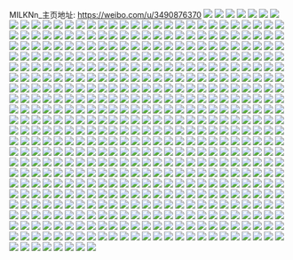MILKNn_主页地址: https://weibo.com/u/3490876370 
![](https://wx4.sinaimg.cn/mw2000/d0128bd2gy1h94at88uhlj21sc2dsx6p.jpg) 
![](https://wx4.sinaimg.cn/mw2000/d0128bd2gy1h90zc6lpc8j22c0340kjm.jpg) 
![](https://wx4.sinaimg.cn/mw2000/d0128bd2gy1h90zcg190ej22c0340e83.jpg) 
![](https://wx4.sinaimg.cn/mw2000/d0128bd2gy1h8qytk1zsxj22c02c0x6q.jpg) 
![](https://wx4.sinaimg.cn/mw2000/d0128bd2gy1h8qytlqsa9j220q20qb2a.jpg) 
![](https://wx4.sinaimg.cn/mw2000/d0128bd2gy1h8qytn9v80j21qo1qonpd.jpg) 
![](https://wx4.sinaimg.cn/mw2000/d0128bd2gy1h8qytoj8k3j21l31l3hdt.jpg) 
![](https://wx4.sinaimg.cn/mw2000/d0128bd2gy1h8knygxadbj20t21bm763.jpg) 
![](https://wx4.sinaimg.cn/mw2000/d0128bd2gy1h8knyayqibj20ku1ivgxv.jpg) 
![](https://wx4.sinaimg.cn/mw2000/d0128bd2gy1h8knyc3b31j20ku32ve06.jpg) 
![](https://wx4.sinaimg.cn/mw2000/d0128bd2gy1h8knyd8l4wj20g72e819a.jpg) 
![](https://wx4.sinaimg.cn/mw2000/d0128bd2gy1h8knyec2sej20ku32u4qp.jpg) 
![](https://wx4.sinaimg.cn/mw2000/d0128bd2gy1h8kny9wr58j20ku32uu04.jpg) 
![](https://wx4.sinaimg.cn/mw2000/d0128bd2gy1h8knyfbszgj20ku32uqsh.jpg) 
![](https://wx4.sinaimg.cn/mw2000/d0128bd2gy1h8knygdwuzj20ku2tiwxf.jpg) 
![](https://wx4.sinaimg.cn/mw2000/d0128bd2gy1h8huqik3rpj20xx1ol7wh.jpg) 
![](https://wx4.sinaimg.cn/mw2000/d0128bd2gy1h8hurrvsgjj211c1uo1ky.jpg) 
![](https://wx4.sinaimg.cn/mw2000/d0128bd2gy1h8huthc1nzj211c1uox6p.jpg) 
![](https://wx4.sinaimg.cn/mw2000/d0128bd2gy1h8huumhv0ij211c1uokjl.jpg) 
![](https://wx4.sinaimg.cn/mw2000/d0128bd2gy1h8huwu3ia3j20u01hkn9y.jpg) 
![](https://wx4.sinaimg.cn/mw2000/d0128bd2gy1h8huq1oe9wj211c1uonpd.jpg) 
![](https://wx4.sinaimg.cn/mw2000/d0128bd2gy1h8huv2qa8jj211c1uoqv5.jpg) 
![](https://wx4.sinaimg.cn/mw2000/d0128bd2gy1h8huvdwoz0j211c1uoqv5.jpg) 
![](https://wx4.sinaimg.cn/mw2000/d0128bd2gy1h8huvma7gsj21uo11cne2.jpg) 
![](https://wx4.sinaimg.cn/mw2000/d0128bd2gy1h8huvwww13j211c1uoe81.jpg) 
![](https://wx4.sinaimg.cn/mw2000/d0128bd2gy1h8huwjf502j211c1uo4qq.jpg) 
![](https://wx4.sinaimg.cn/mw2000/d0128bd2gy1h8huwqtug6j211c1uonpd.jpg) 
![](https://wx4.sinaimg.cn/mw2000/d0128bd2gy1h8huxoc8yvj211c1uoqv5.jpg) 
![](https://wx4.sinaimg.cn/mw2000/d0128bd2gy1h8huy2xhjcj211c1uou0x.jpg) 
![](https://wx4.sinaimg.cn/mw2000/d0128bd2gy1h8huzbc1cmj211c1uoqv5.jpg) 
![](https://wx4.sinaimg.cn/mw2000/d0128bd2gy1h8huzyshuyj211c1uo7wi.jpg) 
![](https://wx4.sinaimg.cn/mw2000/d0128bd2gy1h8hv04hjqzj211c1uob2a.jpg) 
![](https://wx4.sinaimg.cn/mw2000/d0128bd2gy1h8hv08cnwsj211c1uo1ky.jpg) 
![](https://wx4.sinaimg.cn/mw2000/d0128bd2gy1h85qmx0cxnj20u0140drr.jpg) 
![](https://wx4.sinaimg.cn/mw2000/d0128bd2gy1h83pmj1zyij21uo11chdt.jpg) 
![](https://wx4.sinaimg.cn/mw2000/d0128bd2gy1h83pmlv241j21uo11cb2a.jpg) 
![](https://wx4.sinaimg.cn/mw2000/d0128bd2gy1h83pmo48ryj211b1unx6p.jpg) 
![](https://wx4.sinaimg.cn/mw2000/d0128bd2gy1h83pmr1acaj21uo11cu0x.jpg) 
![](https://wx4.sinaimg.cn/mw2000/d0128bd2gy1h83pmt71i1j21uo18gx6p.jpg) 
![](https://wx4.sinaimg.cn/mw2000/d0128bd2gy1h83pmh7bayj211b1un1ky.jpg) 
![](https://wx4.sinaimg.cn/mw2000/d0128bd2gy1h82vq0hgn9j211c1uoqqf.jpg) 
![](https://wx4.sinaimg.cn/mw2000/d0128bd2gy1h82vq12shgj20wr1gktq0.jpg) 
![](https://wx4.sinaimg.cn/mw2000/d0128bd2gy1h82vq4f0saj23402c0npe.jpg) 
![](https://wx4.sinaimg.cn/mw2000/d0128bd2gy1h82vq7stzxj22c0340hdu.jpg) 
![](https://wx4.sinaimg.cn/mw2000/d0128bd2gy1h82vqcqxbbj22c0340b2b.jpg) 
![](https://wx4.sinaimg.cn/mw2000/d0128bd2gy1h82vqin8r3j22c0340u0z.jpg) 
![](https://wx4.sinaimg.cn/mw2000/d0128bd2gy1h82vqksatqj21uo11chd4.jpg) 
![](https://wx4.sinaimg.cn/mw2000/d0128bd2gy1h82vqm432hj211c1uokfl.jpg) 
![](https://wx4.sinaimg.cn/mw2000/d0128bd2gy1h82vqo6lj9j211c1uo1kx.jpg) 
![](https://wx4.sinaimg.cn/mw2000/d0128bd2gy1h82vqqekj1j211c1uo1kx.jpg) 
![](https://wx4.sinaimg.cn/mw2000/d0128bd2gy1h82vqw6azvj211c1uo4qp.jpg) 
![](https://wx4.sinaimg.cn/mw2000/d0128bd2gy1h82vqyrctlj211c1uoqv5.jpg) 
![](https://wx4.sinaimg.cn/mw2000/d0128bd2gy1h82vr09p11j211c1uo1kx.jpg) 
![](https://wx4.sinaimg.cn/mw2000/d0128bd2gy1h82vvwiducj211c1uo1kx.jpg) 
![](https://wx4.sinaimg.cn/mw2000/d0128bd2gy1h82vwt5sf5j22c0340kjp.jpg) 
![](https://wx4.sinaimg.cn/mw2000/d0128bd2gy1h7zysr2gw2j22c03407wl.jpg) 
![](https://wx4.sinaimg.cn/mw2000/d0128bd2gy1h7zys3cdq5j22c0340u0x.jpg) 
![](https://wx4.sinaimg.cn/mw2000/d0128bd2gy1h7zysu5fboj22c02c0kjl.jpg) 
![](https://wx4.sinaimg.cn/mw2000/d0128bd2gy1h7zyt704snj22c0340b2a.jpg) 
![](https://wx4.sinaimg.cn/mw2000/d0128bd2gy1h7zyrz8gfvj21zq2nne82.jpg) 
![](https://wx4.sinaimg.cn/mw2000/d0128bd2gy1h7zyrv2jbrj22c0340b2b.jpg) 
![](https://wx4.sinaimg.cn/mw2000/d0128bd2gy1h7xs83ktosj21dm117e81.jpg) 
![](https://wx4.sinaimg.cn/mw2000/d0128bd2gy1h7xs85g9lvj21ds11ckjl.jpg) 
![](https://wx4.sinaimg.cn/mw2000/d0128bd2gy1h7xs813l9aj211c1uoe81.jpg) 
![](https://wx4.sinaimg.cn/mw2000/d0128bd2gy1h7xs824dtaj21uo11cb29.jpg) 
![](https://wx4.sinaimg.cn/mw2000/d0128bd2gy1h7xsilto34j20me11bqbz.jpg) 
![](https://wx4.sinaimg.cn/mw2000/d0128bd2gy1h7xs82jyryj20md11a48x.jpg) 
![](https://wx4.sinaimg.cn/mw2000/d0128bd2gy1h7xs88jfrxj211c1uoe30.jpg) 
![](https://wx4.sinaimg.cn/mw2000/d0128bd2gy1h7xs8ckk5zj21uo11chdt.jpg) 
![](https://wx4.sinaimg.cn/mw2000/d0128bd2gy1h7xs8d4u8ej20np0vlduu.jpg) 
![](https://wx4.sinaimg.cn/mw2000/d0128bd2gy1h7xsi9szlgj20wo17kdxu.jpg) 
![](https://wx4.sinaimg.cn/mw2000/d0128bd2gy1h7ptfdjxroj20u0104gtl.jpg) 
![](https://wx4.sinaimg.cn/mw2000/d0128bd2gy1h7pkw7an00j22c03401l0.jpg) 
![](https://wx4.sinaimg.cn/mw2000/d0128bd2gy1h7pkwburfzj22c0340b2e.jpg) 
![](https://wx4.sinaimg.cn/mw2000/d0128bd2gy1h7pknrg2kej21k7277npd.jpg) 
![](https://wx4.sinaimg.cn/mw2000/d0128bd2gy1h7pko1lwepj21sc2dsu0x.jpg) 
![](https://wx4.sinaimg.cn/mw2000/d0128bd2gy1h7pkodigolj21sc2ds4qq.jpg) 
![](https://wx4.sinaimg.cn/mw2000/d0128bd2gy1h7pkw1db8oj22c03401kz.jpg) 
![](https://wx4.sinaimg.cn/mw2000/d0128bd2ly1h7n5qco928j210g0rctn0.jpg) 
![](https://wx4.sinaimg.cn/mw2000/d0128bd2ly1h7n5qcbqxpj21980xxkda.jpg) 
![](https://wx4.sinaimg.cn/mw2000/d0128bd2ly1h7n5qcxmysj21070r5h00.jpg) 
![](https://wx4.sinaimg.cn/mw2000/d0128bd2ly1h7n5qdd4efj217u0wwe1d.jpg) 
![](https://wx4.sinaimg.cn/mw2000/d0128bd2ly1h7n5qdy468j219r0ybnk5.jpg) 
![](https://wx4.sinaimg.cn/mw2000/d0128bd2ly1h7n5qeb18tj210a0r84fj.jpg) 
![](https://wx4.sinaimg.cn/mw2000/d0128bd2gy1h7lefw9vy9j22c0340b2a.jpg) 
![](https://wx4.sinaimg.cn/mw2000/d0128bd2gy1h7lefy03y4j23402c0b2a.jpg) 
![](https://wx4.sinaimg.cn/mw2000/d0128bd2gy1h7l2iodmnjj20cb0e0gmc.jpg) 
![](https://wx4.sinaimg.cn/mw2000/d0128bd2gy1h7l2iopdf6j20dd0a3mxp.jpg) 
![](https://wx4.sinaimg.cn/mw2000/d0128bd2gy1h7jufag1bqj20du08ajrr.jpg) 
![](https://wx4.sinaimg.cn/mw2000/d0128bd2gy1h7iqf0m89aj211c1uo4qp.jpg) 
![](https://wx4.sinaimg.cn/mw2000/d0128bd2gy1h7iqetint5j211c1uoe81.jpg) 
![](https://wx4.sinaimg.cn/mw2000/d0128bd2gy1h7iqev6fn5j20zk1hc1kx.jpg) 
![](https://wx4.sinaimg.cn/mw2000/d0128bd2gy1h7iqepoxhfj21uo11ce82.jpg) 
![](https://wx4.sinaimg.cn/mw2000/d0128bd2gy1h7iqej4a1vj223u35shdv.jpg) 
![](https://wx4.sinaimg.cn/mw2000/d0128bd2gy1h7iqeruyhtj21uo11c1ky.jpg) 
![](https://wx4.sinaimg.cn/mw2000/d0128bd2gy1h7iqex10l7j21uo11cnpd.jpg) 
![](https://wx4.sinaimg.cn/mw2000/d0128bd2gy1h7iqeyuk42j21w235sx6q.jpg) 
![](https://wx4.sinaimg.cn/mw2000/d0128bd2gy1h7iqen0huyj22c0340qv9.jpg) 
![](https://wx4.sinaimg.cn/mw2000/d0128bd2gy1h7aeut6i8lj20cq0983yq.jpg) 
![](https://wx4.sinaimg.cn/mw2000/d0128bd2gy1h786u2iikhj21sc2dsq5r.jpg) 
![](https://wx4.sinaimg.cn/mw2000/d0128bd2gy1h786u6773lj21sc2ds1kx.jpg) 
![](https://wx4.sinaimg.cn/mw2000/d0128bd2gy1h786txm1zsj20ty140tuw.jpg) 
![](https://wx4.sinaimg.cn/mw2000/d0128bd2gy1h786tzeqwuj21oj28qu0x.jpg) 
![](https://wx4.sinaimg.cn/mw2000/d0128bd2gy1h786u7dnwcj21qs2bqats.jpg) 
![](https://wx4.sinaimg.cn/mw2000/d0128bd2gy1h786u8mpgvj21sf2dwqpg.jpg) 
![](https://wx4.sinaimg.cn/mw2000/d0128bd2gy1h75z6mrmfgj21ug2gmqv6.jpg) 
![](https://wx4.sinaimg.cn/mw2000/d0128bd2gy1h75z6pcf7bj223y2taqv7.jpg) 
![](https://wx4.sinaimg.cn/mw2000/d0128bd2gy1h75z6uqtslj22c0340x6p.jpg) 
![](https://wx4.sinaimg.cn/mw2000/d0128bd2gy1h75z6kpeznj22c0340e83.jpg) 
![](https://wx4.sinaimg.cn/mw2000/d0128bd2gy1h72of8msgij20w616w49i.jpg) 
![](https://wx4.sinaimg.cn/mw2000/d0128bd2gy1h6z1oloirwj20q81jajwh.jpg) 
![](https://wx4.sinaimg.cn/mw2000/d0128bd2gy1h6z1okol16j20st0qb419.jpg) 
![](https://wx4.sinaimg.cn/mw2000/d0128bd2gy1h6z1mutdvfj20t41diaj5.jpg) 
![](https://wx4.sinaimg.cn/mw2000/d0128bd2gy1h6ytutp6rlj20wi1yc1fc.jpg) 
![](https://wx4.sinaimg.cn/mw2000/d0128bd2gy1h6ytuu9bf7j20u01sx0z6.jpg) 
![](https://wx4.sinaimg.cn/mw2000/d0128bd2gy1h6ytuuzgwtj20wi1ycdv0.jpg) 
![](https://wx4.sinaimg.cn/mw2000/d0128bd2gy1h6ytuvtkv8j20wi1ycncj.jpg) 
![](https://wx4.sinaimg.cn/mw2000/d0128bd2gy1h6ytuwmygmj20wi1yc4el.jpg) 
![](https://wx4.sinaimg.cn/mw2000/d0128bd2gy1h6ytusny16j20wi1yc1jo.jpg) 
![](https://wx4.sinaimg.cn/mw2000/d0128bd2gy1h6vpi7ivpqj22c0340b2d.jpg) 
![](https://wx4.sinaimg.cn/mw2000/d0128bd2gy1h6vpid6aqmj22c0340hdu.jpg) 
![](https://wx4.sinaimg.cn/mw2000/d0128bd2gy1h6vpp95zooj20u01407jv.jpg) 
![](https://wx4.sinaimg.cn/mw2000/d0128bd2gy1h6vppadppjj20u01407hd.jpg) 
![](https://wx4.sinaimg.cn/mw2000/d0128bd2gy1h6vpn70p99j20jg0jeq5l.jpg) 
![](https://wx4.sinaimg.cn/mw2000/d0128bd2gy1h6t8r5qy52j21781nvx4p.jpg) 
![](https://wx4.sinaimg.cn/mw2000/d0128bd2gy1h6t8rjc4tuj218j1yw1kx.jpg) 
![](https://wx4.sinaimg.cn/mw2000/d0128bd2gy1h6r8mdcodsj22c0340gup.jpg) 
![](https://wx4.sinaimg.cn/mw2000/d0128bd2gy1h6r8me6wa3j21s72dmjts.jpg) 
![](https://wx4.sinaimg.cn/mw2000/d0128bd2gy1h6r8mfc5haj229y31a1kx.jpg) 
![](https://wx4.sinaimg.cn/mw2000/d0128bd2gy1h6r8mir76nj22c0340kjl.jpg) 
![](https://wx4.sinaimg.cn/mw2000/d0128bd2gy1h6r8mkazlej227r2yf7wi.jpg) 
![](https://wx4.sinaimg.cn/mw2000/d0128bd2gy1h6r8lszks7j21yu2mhdpf.jpg) 
![](https://wx4.sinaimg.cn/mw2000/d0128bd2gy1h6r8mg8013j225w2vv1kx.jpg) 
![](https://wx4.sinaimg.cn/mw2000/d0128bd2gy1h6r8lw76a3j223q2syqv7.jpg) 
![](https://wx4.sinaimg.cn/mw2000/d0128bd2gy1h6r8m0ax6mj22c0340e82.jpg) 
![](https://wx4.sinaimg.cn/mw2000/d0128bd2gy1h6r8m3rxcpj21t82ezqv6.jpg) 
![](https://wx4.sinaimg.cn/mw2000/d0128bd2gy1h6r8m8cilrj22c0340npg.jpg) 
![](https://wx4.sinaimg.cn/mw2000/d0128bd2gy1h6r8mbr6gdj22c03401kx.jpg) 
![](https://wx4.sinaimg.cn/mw2000/d0128bd2gy1h6jakmdylcj220424b7fw.jpg) 
![](https://wx4.sinaimg.cn/mw2000/d0128bd2gy1h6jakl6ri1j21sw25fwob.jpg) 
![](https://wx4.sinaimg.cn/mw2000/d0128bd2gy1h6e39jfdiij21to2jwqv5.jpg) 
![](https://wx4.sinaimg.cn/mw2000/d0128bd2gy1h6e39hsbfdj22c0340nph.jpg) 
![](https://wx4.sinaimg.cn/mw2000/d0128bd2ly1h6bu2x8ha4j205k05kt8p.jpg) 
![](https://wx4.sinaimg.cn/mw2000/d0128bd2gy1h69pjkw9huj22c034049m.jpg) 
![](https://wx4.sinaimg.cn/mw2000/d0128bd2ly1h63u98gemzj22c0340tie.jpg) 
![](https://wx4.sinaimg.cn/mw2000/d0128bd2ly1h63u9a8pd1j21uo11cte7.jpg) 
![](https://wx4.sinaimg.cn/mw2000/d0128bd2ly1h63u9bc6gyj22c0340hdt.jpg) 
![](https://wx4.sinaimg.cn/mw2000/d0128bd2ly1h63u9d1e05j21xj2kq1kx.jpg) 
![](https://wx4.sinaimg.cn/mw2000/d0128bd2ly1h63u9duhq4j22c0340n2b.jpg) 
![](https://wx4.sinaimg.cn/mw2000/d0128bd2ly1h63u9fffacj21zv2nv7wj.jpg) 
![](https://wx4.sinaimg.cn/mw2000/d0128bd2ly1h63u95mf5uj21nq2gdhdt.jpg) 
![](https://wx4.sinaimg.cn/mw2000/d0128bd2ly1h63u9i2scnj22c03404qq.jpg) 
![](https://wx4.sinaimg.cn/mw2000/d0128bd2ly1h63u9kioddj22c034ux6r.jpg) 
![](https://wx4.sinaimg.cn/mw2000/d0128bd2ly1h63u9mjwk2j225b2hyu10.jpg) 
![](https://wx4.sinaimg.cn/mw2000/d0128bd2ly1h63u9p2lpvj21es11ctmk.jpg) 
![](https://wx4.sinaimg.cn/mw2000/d0128bd2ly1h63u9q5tx8j21uo11c1gg.jpg) 
![](https://wx4.sinaimg.cn/mw2000/d0128bd2ly1h63u9rlsz5j21jf21wu0y.jpg) 
![](https://wx4.sinaimg.cn/mw2000/d0128bd2ly1h63u9v6rv7j22c0340qv6.jpg) 
![](https://wx4.sinaimg.cn/mw2000/d0128bd2ly1h61ulem5g7j20u01sxtct.jpg) 
![](https://wx4.sinaimg.cn/mw2000/d0128bd2ly1h61uldzdvij20u01sx3z7.jpg) 
![](https://wx4.sinaimg.cn/mw2000/d0128bd2ly1h61ulfc6n6j20wi1ycwz5.jpg) 
![](https://wx4.sinaimg.cn/mw2000/d0128bd2gy1h5vipsp0mfj20u01opjx1.jpg) 
![](https://wx4.sinaimg.cn/mw2000/d0128bd2ly1h5tvl1zilej20u014010w.jpg) 
![](https://wx4.sinaimg.cn/mw2000/d0128bd2ly1h5tvjt5z6kj20ty14y112.jpg) 
![](https://wx4.sinaimg.cn/mw2000/d0128bd2ly1h5tvk16hv6j20ty16wqc0.jpg) 
![](https://wx4.sinaimg.cn/mw2000/d0128bd2ly1h5tvjawo4xj20u014ywn3.jpg) 
![](https://wx4.sinaimg.cn/mw2000/d0128bd2gy1h5rdm8hlu1j20u0140wpx.jpg) 
![](https://wx4.sinaimg.cn/mw2000/d0128bd2gy1h5rdm94qygj213z0u07ie.jpg) 
![](https://wx4.sinaimg.cn/mw2000/d0128bd2gy1h5rdm9q7b1j213z0u0qh7.jpg) 
![](https://wx4.sinaimg.cn/mw2000/d0128bd2gy1h5rdma8688j20tz13z4cy.jpg) 
![](https://wx4.sinaimg.cn/mw2000/d0128bd2gy1h5rdm7p5eej20tu13uwnu.jpg) 
![](https://wx4.sinaimg.cn/mw2000/d0128bd2gy1h5rdmb5h42j20tu13utk2.jpg) 
![](https://wx4.sinaimg.cn/mw2000/d0128bd2gy1h5rdmbp1y0j20tu13u12k.jpg) 
![](https://wx4.sinaimg.cn/mw2000/d0128bd2gy1h5rdmc9yglj20tu13u48i.jpg) 
![](https://wx4.sinaimg.cn/mw2000/d0128bd2gy1h5rdmcvalxj20tu13uk2j.jpg) 
![](https://wx4.sinaimg.cn/mw2000/d0128bd2gy1h5rdmdhq28j20tu13uk31.jpg) 
![](https://wx4.sinaimg.cn/mw2000/d0128bd2gy1h5rdme3tx4j20u0140gx3.jpg) 
![](https://wx4.sinaimg.cn/mw2000/d0128bd2gy1h5rdoo2jrvj20y70u4wqh.jpg) 
![](https://wx4.sinaimg.cn/mw2000/d0128bd2gy1h5r4r2u93cj20yi0s2n3a.jpg) 
![](https://wx4.sinaimg.cn/mw2000/d0128bd2gy1h5r2g50y83j21jk1jkn4k.jpg) 
![](https://wx4.sinaimg.cn/mw2000/d0128bd2ly1h5mqup081zj22o92o9hdt.jpg) 
![](https://wx4.sinaimg.cn/mw2000/d0128bd2ly1h5mqtsf71wj22o92o9kjl.jpg) 
![](https://wx4.sinaimg.cn/mw2000/d0128bd2ly1h5mqu5b8dqj22o92o9x6p.jpg) 
![](https://wx4.sinaimg.cn/mw2000/d0128bd2ly1h5mquj675ej22o92o9kjl.jpg) 
![](https://wx4.sinaimg.cn/mw2000/d0128bd2ly1h5mqtoveisj22o92o9npd.jpg) 
![](https://wx4.sinaimg.cn/mw2000/d0128bd2ly1h5mqw1qfsvj22o92o97nu.jpg) 
![](https://wx4.sinaimg.cn/mw2000/d0128bd2ly1h5kexq7feyj22dc3k0kjm.jpg) 
![](https://wx4.sinaimg.cn/mw2000/d0128bd2ly1h5kexyx9wvj22dc3k0npe.jpg) 
![](https://wx4.sinaimg.cn/mw2000/d0128bd2ly1h5key488jsj22dc3k0qv6.jpg) 
![](https://wx4.sinaimg.cn/mw2000/d0128bd2ly1h5key7emtkj21xd2w2hdt.jpg) 
![](https://wx4.sinaimg.cn/mw2000/d0128bd2ly1h5keybuj7uj22dc3k0qv6.jpg) 
![](https://wx4.sinaimg.cn/mw2000/d0128bd2ly1h5keyg7lboj22dc3k0hdu.jpg) 
![](https://wx4.sinaimg.cn/mw2000/d0128bd2ly1h5keyjm2f9j22dc3k0hdu.jpg) 
![](https://wx4.sinaimg.cn/mw2000/d0128bd2ly1h5kexkc84ij22dc3k0npe.jpg) 
![](https://wx4.sinaimg.cn/mw2000/d0128bd2ly1h5keyniaxcj22dc3k0u0y.jpg) 
![](https://wx4.sinaimg.cn/mw2000/d0128bd2gy1h5j7irwzydj20u0140qds.jpg) 
![](https://wx4.sinaimg.cn/mw2000/d0128bd2gy1h5j7iqeqbcj20u0140wou.jpg) 
![](https://wx4.sinaimg.cn/mw2000/d0128bd2ly1h5j3lo1zy1j208u01ndg0.jpg) 
![](https://wx4.sinaimg.cn/mw2000/d0128bd2gy1h5hssjx9saj20ct0ae406.jpg) 
![](https://wx4.sinaimg.cn/mw2000/d0128bd2gy1h5dinh3vxwj20u0140dr5.jpg) 
![](https://wx4.sinaimg.cn/mw2000/d0128bd2gy1h5dinik2x8j20u0140qep.jpg) 
![](https://wx4.sinaimg.cn/mw2000/d0128bd2gy1h5dirbj875j20u0140gw0.jpg) 
![](https://wx4.sinaimg.cn/mw2000/d0128bd2gy1h5dira3g8wj20u0140487.jpg) 
![](https://wx4.sinaimg.cn/mw2000/d0128bd2gy1h58tkzpu5qj20rt143q59.jpg) 
![](https://wx4.sinaimg.cn/mw2000/d0128bd2gy1h56dedcsjej22c02c0qv6.jpg) 
![](https://wx4.sinaimg.cn/mw2000/d0128bd2gy1h56de8a13lj21o0280e81.jpg) 
![](https://wx4.sinaimg.cn/mw2000/d0128bd2gy1h56dea36acj21o0280npd.jpg) 
![](https://wx4.sinaimg.cn/mw2000/d0128bd2gy1h56deele1yj21px2akx6p.jpg) 
![](https://wx4.sinaimg.cn/mw2000/d0128bd2gy1h56deg01bvj21ro2cv4qq.jpg) 
![](https://wx4.sinaimg.cn/mw2000/d0128bd2gy1h56dej6uivj21u52g7e82.jpg) 
![](https://wx4.sinaimg.cn/mw2000/d0128bd2gy1h53p0ykcihj20wi08pq3r.jpg) 
![](https://wx4.sinaimg.cn/mw2000/d0128bd2gy1h50bly3bs7j20wi1h3n2j.jpg) 
![](https://wx4.sinaimg.cn/mw2000/d0128bd2gy1h4z3cly9yjj20wi1yc11q.jpg) 
![](https://wx4.sinaimg.cn/mw2000/d0128bd2gy1h4vu4l5ebej20u01sxk37.jpg) 
![](https://wx4.sinaimg.cn/mw2000/d0128bd2gy1h4vu4kcd21j20sn1awtc1.jpg) 
![](https://wx4.sinaimg.cn/mw2000/d0128bd2gy1h4vu4rt06fj20yl0vwq6l.jpg) 
![](https://wx4.sinaimg.cn/mw2000/d0128bd2gy1h4jaz23wzkj21pe2plhdv.jpg) 
![](https://wx4.sinaimg.cn/mw2000/d0128bd2gy1h4jaxlqpy0j21uo11cqv5.jpg) 
![](https://wx4.sinaimg.cn/mw2000/d0128bd2gy1h4jaxbfhppj21uo11cqv5.jpg) 
![](https://wx4.sinaimg.cn/mw2000/d0128bd2gy1h4jaxdu557j21uo11c1k1.jpg) 
![](https://wx4.sinaimg.cn/mw2000/d0128bd2gy1h4jaxg3wvjj21uo11ce5g.jpg) 
![](https://wx4.sinaimg.cn/mw2000/d0128bd2gy1h4jaxhkqcaj21uo11cqv5.jpg) 
![](https://wx4.sinaimg.cn/mw2000/d0128bd2gy1h4jaxj0m4kj21uo11cb29.jpg) 
![](https://wx4.sinaimg.cn/mw2000/d0128bd2gy1h4jax8vqaaj21uo11cb29.jpg) 
![](https://wx4.sinaimg.cn/mw2000/d0128bd2gy1h4jaxr7l9vj22c03404qu.jpg) 
![](https://wx4.sinaimg.cn/mw2000/d0128bd2gy1h4jaykrrgjj22c0340npi.jpg) 
![](https://wx4.sinaimg.cn/mw2000/d0128bd2gy1h4jayvyuxqj22c0340qva.jpg) 
![](https://wx4.sinaimg.cn/mw2000/d0128bd2gy1h4jayauitwj22c0340qv9.jpg) 
![](https://wx4.sinaimg.cn/mw2000/d0128bd2gy1h4jb08eowpj21uo11cx6k.jpg) 
![](https://wx4.sinaimg.cn/mw2000/d0128bd2gy1h4jatz2a95j20ku1j9h0w.jpg) 
![](https://wx4.sinaimg.cn/mw2000/d0128bd2gy1h4jatvoeatj20ku1j916x.jpg) 
![](https://wx4.sinaimg.cn/mw2000/d0128bd2gy1h4jaty4jeqj20ku1j919o.jpg) 
![](https://wx4.sinaimg.cn/mw2000/d0128bd2gy1h4jatx4i1oj20ku2autvx.jpg) 
![](https://wx4.sinaimg.cn/mw2000/d0128bd2gy1h439e4sz0ij20k00jptba.jpg) 
![](https://wx4.sinaimg.cn/mw2000/d0128bd2gy1h3f2rqhtx3j22c03401kz.jpg) 
![](https://wx4.sinaimg.cn/mw2000/d0128bd2gy1h31pum7tj2j20o90h0mz6.jpg) 
![](https://wx4.sinaimg.cn/mw2000/d0128bd2gy1h30n54imerj20u0140h6y.jpg) 
![](https://wx4.sinaimg.cn/mw2000/d0128bd2gy1h30n55mqjqj20u018w4gt.jpg) 
![](https://wx4.sinaimg.cn/mw2000/d0128bd2gy1h30n57ay09j20u018wdze.jpg) 
![](https://wx4.sinaimg.cn/mw2000/d0128bd2gy1h30n53rmp6j20u019dasx.jpg) 
![](https://wx4.sinaimg.cn/mw2000/d0128bd2gy1h30n58j6cuj20u018w19l.jpg) 
![](https://wx4.sinaimg.cn/mw2000/d0128bd2gy1h30n5agwvjj20u018wdw4.jpg) 
![](https://wx4.sinaimg.cn/mw2000/d0128bd2gy1h30n5bmcxuj20u018wk9x.jpg) 
![](https://wx4.sinaimg.cn/mw2000/d0128bd2gy1h30n5csdf6j20u018wgze.jpg) 
![](https://wx4.sinaimg.cn/mw2000/d0128bd2gy1h30n5e53bvj20u018wtmd.jpg) 
![](https://wx4.sinaimg.cn/mw2000/d0128bd2gy1h2w4kh4u3tj20ku32c4qp.jpg) 
![](https://wx4.sinaimg.cn/mw2000/d0128bd2gy1h2w4kieq44j20ku2x7qqp.jpg) 
![](https://wx4.sinaimg.cn/mw2000/d0128bd2gy1h2w4km3crzj20ku1yo195.jpg) 
![](https://wx4.sinaimg.cn/mw2000/d0128bd2gy1h2w4kkt3haj20ku3jh4qp.jpg) 
![](https://wx4.sinaimg.cn/mw2000/d0128bd2gy1h2u3nt68rdj21vo0v97wh.jpg) 
![](https://wx4.sinaimg.cn/mw2000/d0128bd2gy1h2u3ntnq7aj20sg0sgdkd.jpg) 
![](https://wx4.sinaimg.cn/mw2000/d0128bd2gy1h2u3nqo88yj21jk1c50y0.jpg) 
![](https://wx4.sinaimg.cn/mw2000/d0128bd2gy1h2am40xikij20k00jptba.jpg) 
![](https://wx4.sinaimg.cn/mw2000/d0128bd2gy1h2am40cmncj20k00k0dg5.jpg) 
![](https://wx4.sinaimg.cn/mw2000/d0128bd2gy1h1yv24499ij20kw3wo4qp.jpg) 
![](https://wx4.sinaimg.cn/mw2000/d0128bd2gy1h1yv397gy0j20kw3a87wh.jpg) 
![](https://wx4.sinaimg.cn/mw2000/d0128bd2gy1h1yv26sx7gj20ku2ys18e.jpg) 
![](https://wx4.sinaimg.cn/mw2000/d0128bd2gy1h1yv27rzidj20kw2f1dsf.jpg) 
![](https://wx4.sinaimg.cn/mw2000/d0128bd2gy1h1yv293kz4j20ku372b0n.jpg) 
![](https://wx4.sinaimg.cn/mw2000/d0128bd2gy1h1yv22m2u3j20ku3ectzn.jpg) 
![](https://wx4.sinaimg.cn/mw2000/d0128bd2gy1h1yv2bua3gj20ku3d1tun.jpg) 
![](https://wx4.sinaimg.cn/mw2000/d0128bd2gy1h1yv2d4lv9j20gp37x4gx.jpg) 
![](https://wx4.sinaimg.cn/mw2000/d0128bd2gy1h1yv2apbqij20fd2qvk4y.jpg) 
![](https://wx4.sinaimg.cn/mw2000/d0128bd2gy1h1tzrzhbyhj223u35s7wi.jpg) 
![](https://wx4.sinaimg.cn/mw2000/d0128bd2gy1h1tzs3h8ldj223u35sqv7.jpg) 
![](https://wx4.sinaimg.cn/mw2000/d0128bd2gy1h1tzs8j4hjj223u35skjn.jpg) 
![](https://wx4.sinaimg.cn/mw2000/d0128bd2gy1h1tzseib9bj223u35sb2b.jpg) 
![](https://wx4.sinaimg.cn/mw2000/d0128bd2gy1h1tzsjlqm1j223u35sqv7.jpg) 
![](https://wx4.sinaimg.cn/mw2000/d0128bd2gy1h1tzrxeoufj21o01o01kx.jpg) 
![](https://wx4.sinaimg.cn/mw2000/d0128bd2gy1h1tzgo8890j20u018wqez.jpg) 
![](https://wx4.sinaimg.cn/mw2000/d0128bd2gy1h1tzg0u860j20u018w7gb.jpg) 
![](https://wx4.sinaimg.cn/mw2000/d0128bd2gy1h1tzfrbqepj218w0u0nc6.jpg) 
![](https://wx4.sinaimg.cn/mw2000/d0128bd2gy1h1tzfu3280j20u018wwoy.jpg) 
![](https://wx4.sinaimg.cn/mw2000/d0128bd2gy1h1tzjf23t7j218w0u0gz5.jpg) 
![](https://wx4.sinaimg.cn/mw2000/d0128bd2gy1h1tzgrkzk0j20u018wthg.jpg) 
![](https://wx4.sinaimg.cn/mw2000/d0128bd2gy1h1tzfx7jo9j20u018w18c.jpg) 
![](https://wx4.sinaimg.cn/mw2000/d0128bd2gy1h1tzgq2f4aj218w0u0qgq.jpg) 
![](https://wx4.sinaimg.cn/mw2000/d0128bd2gy1h1tzfsrx43j20u018v49p.jpg) 
![](https://wx4.sinaimg.cn/mw2000/d0128bd2gy1h1tzg4zkhaj218w0u0n9b.jpg) 
![](https://wx4.sinaimg.cn/mw2000/d0128bd2gy1h1tzljfp7sj218w0u0ds7.jpg) 
![](https://wx4.sinaimg.cn/mw2000/d0128bd2gy1h1tzgkufn7j218w0u0aqs.jpg) 
![](https://wx4.sinaimg.cn/mw2000/d0128bd2gy1h1tzjdupz5j20u018wjzd.jpg) 
![](https://wx4.sinaimg.cn/mw2000/d0128bd2gy1h1tzfv4tmjj20u018wqa3.jpg) 
![](https://wx4.sinaimg.cn/mw2000/d0128bd2gy1h1tzhojz7wj20u018w7bh.jpg) 
![](https://wx4.sinaimg.cn/mw2000/d0128bd2gy1h1tzg8bd7sj20u018wtp7.jpg) 
![](https://wx4.sinaimg.cn/mw2000/d0128bd2gy1h1tzgc6v3aj218w0u0njn.jpg) 
![](https://wx4.sinaimg.cn/mw2000/d0128bd2gy1h1tzghhv3aj20u018wnfg.jpg) 
![](https://wx4.sinaimg.cn/mw2000/d0128bd2gy1h0yuwtjdzzj223u35s7wi.jpg) 
![](https://wx4.sinaimg.cn/mw2000/d0128bd2gy1h0yux2wdsoj2334334x6r.jpg) 
![](https://wx4.sinaimg.cn/mw2000/d0128bd2gy1h0yuxh2byej223u35su0z.jpg) 
![](https://wx4.sinaimg.cn/mw2000/d0128bd2gy1h0yuxqyh9nj223u35s4qs.jpg) 
![](https://wx4.sinaimg.cn/mw2000/d0128bd2gy1h0yuwvri33j223u35s1ky.jpg) 
![](https://wx4.sinaimg.cn/mw2000/d0128bd2gy1h0yuwz4h2jj223u35sb2b.jpg) 
![](https://wx4.sinaimg.cn/mw2000/d0128bd2gy1h0yux9vsbdj223u35sb2b.jpg) 
![](https://wx4.sinaimg.cn/mw2000/d0128bd2gy1h0yuxdocxbj223u35se87.jpg) 
![](https://wx4.sinaimg.cn/mw2000/d0128bd2gy1h0yuxlnrgtj223u35s4qu.jpg) 
![](https://wx4.sinaimg.cn/mw2000/d0128bd2gy1h0yuxurqd8j223u35sb2d.jpg) 
![](https://wx4.sinaimg.cn/mw2000/d0128bd2gy1h0yuxx731nj223t35su0z.jpg) 
![](https://wx4.sinaimg.cn/mw2000/d0128bd2gy1h0yuxz88bbj223u35snpe.jpg) 
![](https://wx4.sinaimg.cn/mw2000/d0128bd2gy1h0yux5yta7j223u35se83.jpg) 
![](https://wx4.sinaimg.cn/mw2000/d0128bd2gy1h0yuz6jx82j20mi0u0th9.jpg) 
![](https://wx4.sinaimg.cn/mw2000/d0128bd2gy1h0yv0zq6b6j22c0340hdv.jpg) 
![](https://wx4.sinaimg.cn/mw2000/d0128bd2gy1h0yuxny7zvj220830cx6r.jpg) 
![](https://wx4.sinaimg.cn/mw2000/d0128bd2gy1gx1vz8cnkwj22c02c0u0x.jpg) 
![](https://wx4.sinaimg.cn/mw2000/d0128bd2gy1gx1vz6m9smj22c02c04qq.jpg) 
![](https://wx4.sinaimg.cn/mw2000/d0128bd2gy1gx1vzag2wrj221s21shdt.jpg) 
![](https://wx4.sinaimg.cn/mw2000/003OfmpAgy1guslwkwqymj62c0340u0y02.jpg) 
![](https://wx4.sinaimg.cn/mw2000/003OfmpAgy1guslwnejj5j62c0340x6q02.jpg) 
![](https://wx4.sinaimg.cn/mw2000/003OfmpAgy1guslwj1jecj626a2weqv602.jpg) 
![](https://wx4.sinaimg.cn/mw2000/d0128bd2gy1gu4ukfaqs5j21o02807wh.jpg) 
![](https://wx4.sinaimg.cn/mw2000/d0128bd2gy1gu2b8z8uy5j20r20zt78e.jpg) 
![](https://wx4.sinaimg.cn/mw2000/d0128bd2gy1gtyzdp99paj20ml0l6dkc.jpg) 
![](https://wx4.sinaimg.cn/mw2000/d0128bd2gy1gtdv1ldh2qj21h31h3ha8.jpg) 
![](https://wx4.sinaimg.cn/mw2000/d0128bd2gy1gtdv1n487gj21pi1pi1kx.jpg) 
![](https://wx4.sinaimg.cn/mw2000/d0128bd2gy1gtdv1ohptkj21o01yr7wh.jpg) 
![](https://wx4.sinaimg.cn/mw2000/d0128bd2gy1gtdv1q3zb8j21o01o07pz.jpg) 
![](https://wx4.sinaimg.cn/mw2000/d0128bd2gy1gtdv1r8khij22c02c0b23.jpg) 
![](https://wx4.sinaimg.cn/mw2000/d0128bd2gy1gtdv1k9i00j21z81z81kx.jpg) 
![](https://wx4.sinaimg.cn/mw2000/d0128bd2gy1gtdv1tr8z3j21zs1zsk83.jpg) 
![](https://wx4.sinaimg.cn/mw2000/d0128bd2gy1gtdv1w64onj22hl1v61kx.jpg) 
![](https://wx4.sinaimg.cn/mw2000/d0128bd2gy1gtdv2w4r8yj20p00p00vw.jpg) 
![](https://wx4.sinaimg.cn/mw2000/d0128bd2gy1gt3nujv7irj22c0340u0x.jpg) 
![](https://wx4.sinaimg.cn/mw2000/d0128bd2gy1gsu6ptp93tj23343341kz.jpg) 
![](https://wx4.sinaimg.cn/mw2000/d0128bd2gy1gstmivtnhfj20v913lwkt.jpg) 
![](https://wx4.sinaimg.cn/mw2000/d0128bd2gy1gstmif5k6lj20sh0lq7bp.jpg) 
![](https://wx4.sinaimg.cn/mw2000/d0128bd2gy1gstmih5bw5j20u01sytso.jpg) 
![](https://wx4.sinaimg.cn/mw2000/d0128bd2gy1gsr9xbbe22j21vo0v9e81.jpg) 
![](https://wx4.sinaimg.cn/mw2000/d0128bd2gy1gs2i2puvq2j20ku0fmmze.jpg) 
![](https://wx4.sinaimg.cn/mw2000/d0128bd2gy1grmnku6w9lj22c0340h46.jpg) 
![](https://wx4.sinaimg.cn/mw2000/d0128bd2gy1grmnkva891j20or180jwq.jpg) 
![](https://wx4.sinaimg.cn/mw2000/d0128bd2gy1grmnkxopk5j22c0340e81.jpg) 
![](https://wx4.sinaimg.cn/mw2000/d0128bd2gy1grmnks52a7j22c0340hdt.jpg) 
![](https://wx4.sinaimg.cn/mw2000/d0128bd2gy1grfpkclxraj21ar1tg1gt.jpg) 
![](https://wx4.sinaimg.cn/mw2000/d0128bd2gy1gr6gg0mq5wj23332bbb2a.jpg) 
![](https://wx4.sinaimg.cn/mw2000/d0128bd2gy1gr6gg1xbrwj23332bbb2a.jpg) 
![](https://wx4.sinaimg.cn/mw2000/d0128bd2gy1gq9msahsfdj20u0140n37.jpg) 
![](https://wx4.sinaimg.cn/mw2000/d0128bd2gy1gq9msbco7zj20u0140grq.jpg) 
![](https://wx4.sinaimg.cn/mw2000/d0128bd2gy1gq9msci4v8j20u0140agc.jpg) 
![](https://wx4.sinaimg.cn/mw2000/d0128bd2gy1gq9msdarrbj20u0140q93.jpg) 
![](https://wx4.sinaimg.cn/mw2000/d0128bd2gy1gq9ms9z20ej20u0140jxa.jpg) 
![](https://wx4.sinaimg.cn/mw2000/d0128bd2gy1gpnsrfgbykj21aq1qb4kb.jpg) 
![](https://wx4.sinaimg.cn/mw2000/d0128bd2gy1gpb803nbzxj20p018g7mf.jpg) 
![](https://wx4.sinaimg.cn/mw2000/d0128bd2gy1gpb804denhj20il0x1dkf.jpg) 
![](https://wx4.sinaimg.cn/mw2000/d0128bd2gy1gpb805vb2mj21uo18gnkk.jpg) 
![](https://wx4.sinaimg.cn/mw2000/d0128bd2ly1gopkqj3vi0j20nv0tenck.jpg) 
![](https://wx4.sinaimg.cn/mw2000/d0128bd2ly1gnxsehe4f6j22c0340x6p.jpg) 
![](https://wx4.sinaimg.cn/mw2000/d0128bd2ly1gkq18zxp5cj22c03401kx.jpg) 
![](https://wx4.sinaimg.cn/mw2000/d0128bd2ly1gjwtd5h1abj21j51j5hb4.jpg) 
![](https://wx4.sinaimg.cn/mw2000/d0128bd2ly1gjwtd5248wj21un1unngn.jpg) 
![](https://wx4.sinaimg.cn/mw2000/d0128bd2ly1gjwtd5yy03j229k29ke81.jpg) 
![](https://wx4.sinaimg.cn/mw2000/d0128bd2ly1gjwtd6h3sqj22c02c0qua.jpg) 
![](https://wx4.sinaimg.cn/mw2000/d0128bd2ly1gjwtd708slj225g25gb29.jpg) 
![](https://wx4.sinaimg.cn/mw2000/d0128bd2ly1gjwtd7mo5uj22c02c0npd.jpg) 
![](https://wx4.sinaimg.cn/mw2000/d0128bd2ly1giy2nnovrsj21o0280x3z.jpg) 
![](https://wx4.sinaimg.cn/mw2000/d0128bd2ly1giy2nn9j1bj21o0280hdt.jpg) 
![](https://wx4.sinaimg.cn/mw2000/d0128bd2ly1gg6404uzvfj21uo18ge7j.jpg) 
![](https://wx4.sinaimg.cn/mw2000/d0128bd2ly1gg6403caa2j218g1uoe81.jpg) 
![](https://wx4.sinaimg.cn/mw2000/d0128bd2ly1gg6407byg8j218g1uo1kx.jpg) 
![](https://wx4.sinaimg.cn/mw2000/d0128bd2ly1gg64061verj21uo18gx5h.jpg) 
![](https://wx4.sinaimg.cn/mw2000/d0128bd2ly1gg6400cmi5j22c0340x5z.jpg) 
![](https://wx4.sinaimg.cn/mw2000/d0128bd2ly1gg6408y7z6j21uo18gb29.jpg) 
![](https://wx4.sinaimg.cn/mw2000/d0128bd2ly1gg640bbitjj21uo18gb29.jpg) 
![](https://wx4.sinaimg.cn/mw2000/d0128bd2ly1gg640d4f2fj218g1uohcs.jpg) 
![](https://wx4.sinaimg.cn/mw2000/d0128bd2ly1gg640ek0aij21uo18gnnq.jpg) 
![](https://wx4.sinaimg.cn/mw2000/d0128bd2ly1gg640fym59j21uo18g4qp.jpg) 
![](https://wx4.sinaimg.cn/mw2000/d0128bd2ly1gg6401ppoqj218g1uo1kx.jpg) 
![](https://wx4.sinaimg.cn/mw2000/d0128bd2ly1gg640h7bkhj21uo18g4pi.jpg) 
![](https://wx4.sinaimg.cn/mw2000/d0128bd2ly1gg640iij08j21uo18g4qp.jpg) 
![](https://wx4.sinaimg.cn/mw2000/d0128bd2ly1gg640je0ldj21uo18g7ni.jpg) 
![](https://wx4.sinaimg.cn/mw2000/d0128bd2ly1gg640k3lkaj21uo18gasu.jpg) 
![](https://wx4.sinaimg.cn/mw2000/d0128bd2ly1gg640kmjjmj21uo18gnca.jpg) 
![](https://wx4.sinaimg.cn/mw2000/d0128bd2ly1gg63zz8b0zj21uo18gqh0.jpg) 
![](https://wx4.sinaimg.cn/mw2000/d0128bd2ly1gg640m394kj22c0340npd.jpg) 
![](https://wx4.sinaimg.cn/mw2000/d0128bd2ly1gg5tcjdz5yj21uo18g1kx.jpg) 
![](https://wx4.sinaimg.cn/mw2000/d0128bd2ly1gg5tci1n97j218g1uox3j.jpg) 
![](https://wx4.sinaimg.cn/mw2000/d0128bd2ly1gg5tclcaecj218g1uoqv5.jpg) 
![](https://wx4.sinaimg.cn/mw2000/d0128bd2ly1gg5tcpxe8qj23402c0npg.jpg) 
![](https://wx4.sinaimg.cn/mw2000/d0128bd2ly1gg5tcr7ehej21uo18g7qk.jpg) 
![](https://wx4.sinaimg.cn/mw2000/d0128bd2ly1gg5tcsxckxj21uo18gk6w.jpg) 
![](https://wx4.sinaimg.cn/mw2000/d0128bd2ly1gg5tctdnmej20nv0nvn28.jpg) 
![](https://wx4.sinaimg.cn/mw2000/d0128bd2ly1gg5tcxdbryj22bi3401l0.jpg) 
![](https://wx4.sinaimg.cn/mw2000/d0128bd2ly1gg5td23swij22bm2wjqv8.jpg) 
![](https://wx4.sinaimg.cn/mw2000/d0128bd2ly1gg5td5abr0j221i2q0kjm.jpg) 
![](https://wx4.sinaimg.cn/mw2000/d0128bd2ly1gg5tag8llhj21uo18gqv5.jpg) 
![](https://wx4.sinaimg.cn/mw2000/d0128bd2ly1gg5taidedqj21uo18g4qp.jpg) 
![](https://wx4.sinaimg.cn/mw2000/d0128bd2ly1gg5takdx2gj21uo18g1kx.jpg) 
![](https://wx4.sinaimg.cn/mw2000/d0128bd2ly1gg5talxvm3j21uo18g1jl.jpg) 
![](https://wx4.sinaimg.cn/mw2000/d0128bd2ly1gg5tanjrp7j21uo18g1kx.jpg) 
![](https://wx4.sinaimg.cn/mw2000/d0128bd2ly1gg5taov598j21uo18gtw1.jpg) 
![](https://wx4.sinaimg.cn/mw2000/d0128bd2ly1gg5taqlmifj21uo18gkd8.jpg) 
![](https://wx4.sinaimg.cn/mw2000/d0128bd2ly1gg5tadikwtj21uo18gh2r.jpg) 
![](https://wx4.sinaimg.cn/mw2000/d0128bd2ly1gg5tasl9ryj21uo18gnoq.jpg) 
![](https://wx4.sinaimg.cn/mw2000/d0128bd2ly1gg5tayb635j22c0340kjm.jpg) 
![](https://wx4.sinaimg.cn/mw2000/d0128bd2ly1gg510y9x9gj22c03401ky.jpg) 
![](https://wx4.sinaimg.cn/mw2000/d0128bd2ly1gg5110glfxj22c0340qv6.jpg) 
![](https://wx4.sinaimg.cn/mw2000/d0128bd2ly1gg510w9a7cj22c0340kjl.jpg) 
![](https://wx4.sinaimg.cn/mw2000/d0128bd2ly1gg5112tj0jj22c0340x6p.jpg) 
![](https://wx4.sinaimg.cn/mw2000/d0128bd2ly1gg5114sc7rj22c03404qq.jpg) 
![](https://wx4.sinaimg.cn/mw2000/d0128bd2ly1gg5116krlej22c0340qv5.jpg) 
![](https://wx4.sinaimg.cn/mw2000/d0128bd2ly1gg5117cj1lj22c0340h3o.jpg) 
![](https://wx4.sinaimg.cn/mw2000/d0128bd2ly1gg5118fz12j22c0340kbu.jpg) 
![](https://wx4.sinaimg.cn/mw2000/d0128bd2ly1gg511a1ayej22c034015b.jpg) 
![](https://wx4.sinaimg.cn/mw2000/d0128bd2ly1gek3yblsgyj20pr1gle81.jpg) 
![](https://wx4.sinaimg.cn/mw2000/d0128bd2ly1gbdcaj5u6wj22c03401ky.jpg) 
![](https://wx4.sinaimg.cn/mw2000/d0128bd2ly1gbdcagm23kj23402c07wj.jpg) 
![](https://wx4.sinaimg.cn/mw2000/d0128bd2ly1gbdcalsl8xj22c0340x6q.jpg) 
![](https://wx4.sinaimg.cn/mw2000/d0128bd2ly1gbdcangtqxj22c0340npe.jpg) 
![](https://wx4.sinaimg.cn/mw2000/d0128bd2ly1g9ii32xde8j20ku20jb29.jpg) 
![](https://wx4.sinaimg.cn/mw2000/d0128bd2ly1g9ii35jve0j20ku1ms1kx.jpg) 
![](https://wx4.sinaimg.cn/mw2000/d0128bd2ly1g9ii39lh0gj218g1uyhdt.jpg) 
![](https://wx4.sinaimg.cn/mw2000/d0128bd2ly1g9ii2yw8qlj20ku17bwms.jpg) 
![](https://wx4.sinaimg.cn/mw2000/d0128bd2ly1g9ii3dsaicj20ku1yttxh.jpg) 
![](https://wx4.sinaimg.cn/mw2000/d0128bd2ly1g9ii3lsy0uj20ku2onhdt.jpg) 
![](https://wx4.sinaimg.cn/mw2000/d0128bd2ly1g9ii3tk7haj21o0280hdu.jpg) 
![](https://wx4.sinaimg.cn/mw2000/d0128bd2ly1g9ii495e21j20u0140b2a.jpg) 
![](https://wx4.sinaimg.cn/mw2000/d0128bd2ly1g9ii4037jjj21900u0b2a.jpg) 
![](https://wx4.sinaimg.cn/mw2000/d0128bd2ly1g8nejgw8qxj20u01syb29.jpg) 
![](https://wx4.sinaimg.cn/mw2000/d0128bd2ly1g7jlb66pxmj21o027ub22.jpg) 
![](https://wx4.sinaimg.cn/mw2000/d0128bd2ly1g6kzkcn5pvj21vo0v9he1.jpg) 
![](https://wx4.sinaimg.cn/mw2000/d0128bd2ly1g6kzl2hj5dj20v91vo1kx.jpg) 
![](https://wx4.sinaimg.cn/mw2000/d0128bd2ly1g6ins72g2dj22c03404qq.jpg) 
![](https://wx4.sinaimg.cn/mw2000/d0128bd2ly1g6ins3kd7kj22c03401ky.jpg) 
![](https://wx4.sinaimg.cn/mw2000/d0128bd2ly1g6ins5kf80j22c0340e82.jpg) 
![](https://wx4.sinaimg.cn/mw2000/d0128bd2ly1g6ins8bt6zj22c0340b2a.jpg) 
![](https://wx4.sinaimg.cn/mw2000/d0128bd2ly1g6ins1pbi3j22c03404qq.jpg) 
![](https://wx4.sinaimg.cn/mw2000/d0128bd2ly1g6insam7vmj20v91vonpg.jpg) 
![](https://wx4.sinaimg.cn/mw2000/d0128bd2ly1g6huo4m6ypj21vo0v9u14.jpg) 
![](https://wx4.sinaimg.cn/mw2000/d0128bd2ly1g6hunymdkrj20v90mtgof.jpg) 
![](https://wx4.sinaimg.cn/mw2000/d0128bd2ly1g6hsfoa8swj20ku0ra77p.jpg) 
![](https://wx4.sinaimg.cn/mw2000/d0128bd2ly1g6hsfoow6bj20ku0r6n1v.jpg) 
![](https://wx4.sinaimg.cn/mw2000/d0128bd2ly1g655t9eeevj20v91vonpf.jpg) 
![](https://wx4.sinaimg.cn/mw2000/d0128bd2ly1g5vlerxi7rj20u0194npd.jpg) 
![](https://wx4.sinaimg.cn/mw2000/d0128bd2ly1g5vlh87la4j20u01404qp.jpg) 
![](https://wx4.sinaimg.cn/mw2000/d0128bd2ly1g5vl12317nj22c0340npe.jpg) 
![](https://wx4.sinaimg.cn/mw2000/d0128bd2ly1g5vlb63yb1j214008wnd0.jpg) 
![](https://wx4.sinaimg.cn/mw2000/d0128bd2ly1g58nlho73cj20k00zkadb.jpg) 
![](https://wx4.sinaimg.cn/mw2000/d0128bd2ly1g4xbaeuh9ej21o027u1kx.jpg) 
![](https://wx4.sinaimg.cn/mw2000/d0128bd2ly1g4xbae6ww3j22c0340hdt.jpg) 
![](https://wx4.sinaimg.cn/mw2000/d0128bd2ly1g4xbaf7rjpj20n00tpn22.jpg) 
![](https://wx4.sinaimg.cn/mw2000/d0128bd2ly1g4xbafmxqaj21o027u7wh.jpg) 
![](https://wx4.sinaimg.cn/mw2000/d0128bd2ly1g4xbag8qxtj22c0340ay9.jpg) 
![](https://wx4.sinaimg.cn/mw2000/d0128bd2ly1g4xbagzebuj22c0340b29.jpg) 
![](https://wx4.sinaimg.cn/mw2000/d0128bd2ly1g4xbahfnzoj20u01hck1k.jpg) 
![](https://wx4.sinaimg.cn/mw2000/d0128bd2ly1g4xbahn109j20ud0nmn05.jpg) 
![](https://wx4.sinaimg.cn/mw2000/d0128bd2ly1g4xbaij1eaj223n2sve81.jpg) 
![](https://wx4.sinaimg.cn/mw2000/d0128bd2ly1g45lfmxzujj20u013x7wh.jpg) 
![](https://wx4.sinaimg.cn/mw2000/d0128bd2ly1g45lfw4xzoj20u013x7wh.jpg) 
![](https://wx4.sinaimg.cn/mw2000/d0128bd2ly1g3vy7z5mo3j22c0340x6s.jpg) 
![](https://wx4.sinaimg.cn/mw2000/d0128bd2ly1g3vy7sr0xij21w2340e83.jpg) 
![](https://wx4.sinaimg.cn/mw2000/d0128bd2ly1g3vy82wgynj23402c0b29.jpg) 
![](https://wx4.sinaimg.cn/mw2000/d0128bd2ly1g3vy85nwl6j21v62hkkjl.jpg) 
![](https://wx4.sinaimg.cn/mw2000/d0128bd2ly1g3vy89ya1kj21v62hme83.jpg) 
![](https://wx4.sinaimg.cn/mw2000/d0128bd2ly1g3vy8c1e58j22c0340kjl.jpg) 
![](https://wx4.sinaimg.cn/mw2000/d0128bd2ly1g3vy8f332zj22c0340hdu.jpg) 
![](https://wx4.sinaimg.cn/mw2000/d0128bd2ly1g3vy8gd0ntj211i1e0x0y.jpg) 
![](https://wx4.sinaimg.cn/mw2000/d0128bd2ly1g3vy8kopl3j22c02c01l0.jpg) 
![](https://wx4.sinaimg.cn/mw2000/d0128bd2ly1g3tqpvsu2hj20kw33cb29.jpg) 
![](https://wx4.sinaimg.cn/mw2000/d0128bd2ly1g3tqplgnyhj20kw3iou0x.jpg) 
![](https://wx4.sinaimg.cn/mw2000/d0128bd2ly1g3tqqkcppkj20kw2to1kx.jpg) 
![](https://wx4.sinaimg.cn/mw2000/d0128bd2ly1g3sldy0a7dj23344mo4qr.jpg) 
![](https://wx4.sinaimg.cn/mw2000/d0128bd2ly1g3sldyzx6kj218g1uodx9.jpg) 
![](https://wx4.sinaimg.cn/mw2000/d0128bd2ly1g3sle21m64j23344mou0y.jpg) 
![](https://wx4.sinaimg.cn/mw2000/d0128bd2ly1g3sle4rabxj23344moqv6.jpg) 
![](https://wx4.sinaimg.cn/mw2000/d0128bd2ly1g3slefmavbj20u01hcqa3.jpg) 
![](https://wx4.sinaimg.cn/mw2000/d0128bd2ly1g3sle8j604j24mo3341l0.jpg) 
![](https://wx4.sinaimg.cn/mw2000/d0128bd2ly1g3sldue7qrj24mo334npg.jpg) 
![](https://wx4.sinaimg.cn/mw2000/d0128bd2ly1g3slebnmztj24mo3347wj.jpg) 
![](https://wx4.sinaimg.cn/mw2000/d0128bd2ly1g3sleexrxyj24mo3347wj.jpg) 
![](https://wx4.sinaimg.cn/mw2000/d0128bd2ly1g3j87de2mvj20u013xhdt.jpg) 
![](https://wx4.sinaimg.cn/mw2000/d0128bd2ly1g3j86gr2v9j22c0340u0x.jpg) 
![](https://wx4.sinaimg.cn/mw2000/d0128bd2ly1g3j86m81o1j21o027uu0x.jpg) 
![](https://wx4.sinaimg.cn/mw2000/d0128bd2ly1g2szwrxkvuj20u01e14jr.jpg) 
![](https://wx4.sinaimg.cn/mw2000/d0128bd2ly1g2rupytubkj20pt1ii4h9.jpg) 
![](https://wx4.sinaimg.cn/mw2000/d0128bd2ly1g1ofhm0hfxj22c03401l1.jpg) 
![](https://wx4.sinaimg.cn/mw2000/d0128bd2ly1g1gduqnbb1j22ds1sgn90.jpg) 
![](https://wx4.sinaimg.cn/mw2000/d0128bd2ly1g1gdvm6o68j20v91voqve.jpg) 
![](https://wx4.sinaimg.cn/mw2000/d0128bd2ly1fyxbg4512fj20u21jknpd.jpg) 
![](https://wx4.sinaimg.cn/mw2000/d0128bd2ly1fyxbgz0hdtj20v80ku4jv.jpg) 
![](https://wx4.sinaimg.cn/mw2000/d0128bd2ly1fyxbj956vrj20v80ngttq.jpg) 
![](https://wx4.sinaimg.cn/mw2000/d0128bd2ly1fwredxcokmj21o027vax5.jpg) 
![](https://wx4.sinaimg.cn/mw2000/d0128bd2ly1fwrefiec6fj20r01c0000.jpg) 
![](https://wx4.sinaimg.cn/mw2000/d0128bd2ly1fwiaqqsx78j21o027vtyt.jpg) 
![](https://wx4.sinaimg.cn/mw2000/d0128bd2ly1fwiaqs60myj21o027ue81.jpg) 
![](https://wx4.sinaimg.cn/mw2000/d0128bd2ly1fwiaqpya17j21hf1z4b29.jpg) 
![](https://wx4.sinaimg.cn/mw2000/d0128bd2ly1fwiaqtfnjwj21z41hf7wh.jpg) 
![](https://wx4.sinaimg.cn/mw2000/d0128bd2ly1fwiaqx3szsj22dc47pnpg.jpg) 
![](https://wx4.sinaimg.cn/mw2000/d0128bd2ly1fwiaqxq8o0j20qo14010q.jpg) 
![](https://wx4.sinaimg.cn/mw2000/d0128bd2ly1fwiaqywhqvj21o027ux6p.jpg) 
![](https://wx4.sinaimg.cn/mw2000/d0128bd2ly1fwiar0mp1hj22c02c04qq.jpg) 
![](https://wx4.sinaimg.cn/mw2000/d0128bd2ly1fwgsoptnu1j21c82bw4qp.jpg) 
![](https://wx4.sinaimg.cn/mw2000/d0128bd2ly1fwgsorbldpj215y2c0ki8.jpg) 
![](https://wx4.sinaimg.cn/mw2000/d0128bd2ly1fwgsosuc8pj21ck2c01kx.jpg) 
![](https://wx4.sinaimg.cn/mw2000/d0128bd2ly1fwgsoo7d70j20zm2c0kdf.jpg) 
![](https://wx4.sinaimg.cn/mw2000/d0128bd2ly1fwgsou61y1j21f02c04qp.jpg) 
![](https://wx4.sinaimg.cn/mw2000/d0128bd2ly1fuw4kgha8tj20yi0if0tw.jpg) 
![](https://wx4.sinaimg.cn/mw2000/d0128bd2ly1fuw4kgqttej20930940sz.jpg) 
![](https://wx4.sinaimg.cn/mw2000/d0128bd2gy1fu4uydby81j210n333wxc.jpg) 
![](https://wx4.sinaimg.cn/mw2000/d0128bd2gy1fu4uyf4y4uj210n333h86.jpg) 
![](https://wx4.sinaimg.cn/mw2000/d0128bd2gy1fu4uygl40rj20rr333h1z.jpg) 
![](https://wx4.sinaimg.cn/mw2000/d0128bd2gy1fu4uyc02s9j210n333tu4.jpg) 
![](https://wx4.sinaimg.cn/mw2000/d0128bd2ly1ftyzoknjj9j23vc2kw1kx.jpg) 
![](https://wx4.sinaimg.cn/mw2000/d0128bd2ly1ftyzomi90jj22kw3vchd6.jpg) 
![](https://wx4.sinaimg.cn/mw2000/d0128bd2ly1ftyzyci0naj22kw3vcu0x.jpg) 
![](https://wx4.sinaimg.cn/mw2000/d0128bd2ly1ftz43khxfqj22kw3vcx6q.jpg) 
![](https://wx4.sinaimg.cn/mw2000/d0128bd2ly1ftz43lw09aj21900u0qe1.jpg) 
![](https://wx4.sinaimg.cn/mw2000/d0128bd2ly1ftz43mwdblj20u019012c.jpg) 
![](https://wx4.sinaimg.cn/mw2000/d0128bd2ly1ftvhebbbapj21ho1zk4qp.jpg) 
![](https://wx4.sinaimg.cn/mw2000/d0128bd2ly1ftvhed1lrsj21ho1zk4qp.jpg) 
![](https://wx4.sinaimg.cn/mw2000/d0128bd2ly1ftvheg1a47j22c0340hdu.jpg) 
![](https://wx4.sinaimg.cn/mw2000/d0128bd2ly1ftvhe9qwbqj22c0340x6p.jpg) 
![](https://wx4.sinaimg.cn/mw2000/d0128bd2ly1fthqntjrcxj22bg2hgkjm.jpg) 
![](https://wx4.sinaimg.cn/mw2000/d0128bd2ly1fthqnxfhlvj22c02h5u0y.jpg) 
![](https://wx4.sinaimg.cn/mw2000/d0128bd2ly1fthqo56nskj22bg2uhe83.jpg) 
![](https://wx4.sinaimg.cn/mw2000/d0128bd2ly1fthqo630wtj20u00u0aac.jpg) 
![](https://wx4.sinaimg.cn/mw2000/d0128bd2ly1fthqodjkp4j22c0340e83.jpg) 
![](https://wx4.sinaimg.cn/mw2000/d0128bd2ly1fthqnhgokdj20u00u0aac.jpg) 
![](https://wx4.sinaimg.cn/mw2000/d0128bd2ly1fthqo711bkj21ho1zktwy.jpg) 
![](https://wx4.sinaimg.cn/mw2000/d0128bd2ly1fthqo88gldj21ho1zkh52.jpg) 
![](https://wx4.sinaimg.cn/mw2000/d0128bd2ly1fthqoesz2ej21ho1zk7mq.jpg) 
![](https://wx4.sinaimg.cn/mw2000/d0128bd2ly1ftck4m85ubj20k00zk79v.jpg) 
![](https://wx4.sinaimg.cn/mw2000/d0128bd2ly1ftck4l8h4ej21ho1zkni4.jpg) 
![](https://wx4.sinaimg.cn/mw2000/d0128bd2ly1fsbxflrzsej23402c0kjm.jpg) 
![](https://wx4.sinaimg.cn/mw2000/d0128bd2ly1fsbxfntkzej23402c0e81.jpg) 
![](https://wx4.sinaimg.cn/mw2000/d0128bd2ly1fsbxfilefuj23402c0kjl.jpg) 
![](https://wx4.sinaimg.cn/mw2000/d0128bd2ly1fs64uumj2sj22c0340hdu.jpg) 
![](https://wx4.sinaimg.cn/mw2000/d0128bd2ly1fs64uwnuixj216o1kw1kx.jpg) 
![](https://wx4.sinaimg.cn/mw2000/d0128bd2ly1fs64v0rtg7j22c03401l0.jpg) 
![](https://wx4.sinaimg.cn/mw2000/d0128bd2ly1fs64v4x34tj22c03407wk.jpg) 
![](https://wx4.sinaimg.cn/mw2000/d0128bd2ly1fs64vrrudgj22c0340hdu.jpg) 
![](https://wx4.sinaimg.cn/mw2000/d0128bd2ly1fs64u81ncqj22c0340x6q.jpg) 
![](https://wx4.sinaimg.cn/mw2000/d0128bd2ly1fs64vucynuj223m2stu0x.jpg) 
![](https://wx4.sinaimg.cn/mw2000/d0128bd2ly1fs64vvjvxjj20u0140tfb.jpg) 
![](https://wx4.sinaimg.cn/mw2000/d0128bd2ly1fs64vzjqd3j22c0340b2b.jpg) 
![](https://wx4.sinaimg.cn/mw2000/d0128bd2ly1froq9yj4cnj20qo0yshdt.jpg) 
![](https://wx4.sinaimg.cn/mw2000/d0128bd2ly1froqa07rsdj20qo0yshdt.jpg) 
![](https://wx4.sinaimg.cn/mw2000/d0128bd2ly1fq28k9il8pj23402c0qv6.jpg) 
![](https://wx4.sinaimg.cn/mw2000/d0128bd2ly1fq28lk4c7fj23402c0hdt.jpg) 
![](https://wx4.sinaimg.cn/mw2000/d0128bd2ly1fq28ktsoecj21xo2kwx6p.jpg) 
![](https://wx4.sinaimg.cn/mw2000/d0128bd2ly1fq28l7gcosj21xq2j4hdt.jpg) 
![](https://wx4.sinaimg.cn/mw2000/d0128bd2ly1fpys1cmm33j218g0p0tb6.jpg) 

